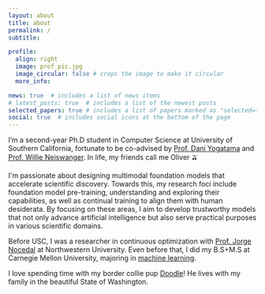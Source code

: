 ```yaml
---
layout: about
title: about
permalink: /
subtitle:

profile:
  align: right
  image: prof_pic.jpg
  image_circular: false # crops the image to make it circular
  more_info:

news: true  # includes a list of news items
# latest_posts: true  # includes a list of the newest posts
selected_papers: true # includes a list of papers marked as "selected={true}"
social: true  # includes social icons at the bottom of the page
---
```


I’m a second-year Ph.D student in Computer Science at University of Southern California, fortunate to be co-advised by [Prof. Dani Yogatama](https://dyogatama.github.io/) and [Prof. Willie Neiswanger](https://willieneis.github.io/). In life, my friends call me Oliver 🫒

I'm passionate about designing multimodal foundation models that accelerate scientific discovery. Towards this, my research foci include foundation model pre-training, understanding and exploring their capabilities, as well as continual training to align them with human desiderata. By focusing on these areas, I aim to develop trustworthy models that not only advance artificial intelligence but also serve practical purposes in various scientific domains.

Before USC, I was a researcher in continuous optimization with [Prof. Jorge Nocedal](https://jnocedal.github.io/) at Northwestern University. Even before that, I did my B.S+M.S at Carnegie Mellon University, majoring in [machine learning](https://www.ml.cmu.edu/academics/machine-learning-masters-curriculum.html).

I love spending time with my border collie pup [Doodle](https://www.instagram.com/doodleisnotadoodle/)! He lives with my family in the beautiful State of Washington. 